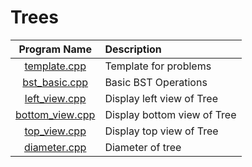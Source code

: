 # Trees

|            Program Name            | Description                 |
| :--------------------------------: | :-------------------------- |
|    [template.cpp](template.cpp)    | Template for problems       |
|   [bst_basic.cpp](bst_basic.cpp)   | Basic BST Operations        |
|   [left_view.cpp](left_view.cpp)   | Display left view of Tree   |
| [bottom_view.cpp](bottom_view.cpp) | Display bottom view of Tree |
|    [top_view.cpp](top_view.cpp)    | Display top view of Tree    |
|    [diameter.cpp](diameter.cpp)    | Diameter of tree            |
